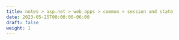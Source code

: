 ```yaml
---
title: notes > asp.net > web apps > common > session and state
date: 2023-05-25T00:00:00-06:00
draft: false
weight: 1
---
```



